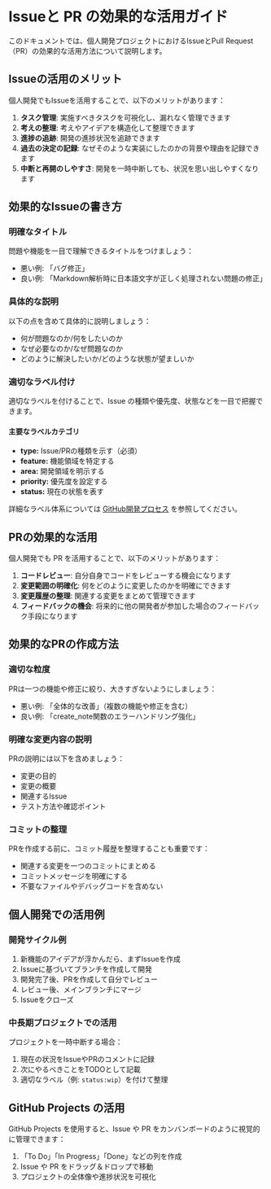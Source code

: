 # Issueと PR の効果的な活用ガイド

このドキュメントでは、個人開発プロジェクトにおけるIssueとPull Request（PR）の効果的な活用方法について説明します。

## Issueの活用のメリット

個人開発でもIssueを活用することで、以下のメリットがあります：

1. **タスク管理**: 実施すべきタスクを可視化し、漏れなく管理できます
2. **考えの整理**: 考えやアイデアを構造化して整理できます
3. **進捗の追跡**: 開発の進捗状況を追跡できます
4. **過去の決定の記録**: なぜそのような実装にしたのかの背景や理由を記録できます
5. **中断と再開のしやすさ**: 開発を一時中断しても、状況を思い出しやすくなります

## 効果的なIssueの書き方

### 明確なタイトル
問題や機能を一目で理解できるタイトルをつけましょう：

- 悪い例: 「バグ修正」
- 良い例: 「Markdown解析時に日本語文字が正しく処理されない問題の修正」

### 具体的な説明
以下の点を含めて具体的に説明しましょう：

- 何が問題なのか/何をしたいのか
- なぜ必要なのか/なぜ問題なのか
- どのように解決したいか/どのような状態が望ましいか

### 適切なラベル付け
適切なラベルを付けることで、Issue の種類や優先度、状態などを一目で把握できます。

#### 主要なラベルカテゴリ
- **type:** Issue/PRの種類を示す（必須）
- **feature:** 機能領域を特定する
- **area:** 開発領域を明示する
- **priority:** 優先度を設定する
- **status:** 現在の状態を表す

詳細なラベル体系については [GitHub開発プロセス](github_workflow.md#ラベルの活用) を参照してください。

## PRの効果的な活用

個人開発でも PR を活用することで、以下のメリットがあります：

1. **コードレビュー**: 自分自身でコードをレビューする機会になります
2. **変更範囲の明確化**: 何をどのように変更したのかを明確にできます
3. **変更履歴の整理**: 関連する変更をまとめて管理できます
4. **フィードバックの機会**: 将来的に他の開発者が参加した場合のフィードバック手段になります

## 効果的なPRの作成方法

### 適切な粒度
PRは一つの機能や修正に絞り、大きすぎないようにしましょう：

- 悪い例: 「全体的な改善」（複数の機能や修正を含む）
- 良い例: 「create_note関数のエラーハンドリング強化」

### 明確な変更内容の説明
PRの説明には以下を含めましょう：

- 変更の目的
- 変更の概要
- 関連するIssue
- テスト方法や確認ポイント

### コミットの整理
PRを作成する前に、コミット履歴を整理することも重要です：

- 関連する変更を一つのコミットにまとめる
- コミットメッセージを明確にする
- 不要なファイルやデバッグコードを含めない

## 個人開発での活用例

### 開発サイクル例

1. 新機能のアイデアが浮かんだら、まずIssueを作成
2. Issueに基づいてブランチを作成して開発
3. 開発完了後、PRを作成して自分でレビュー
4. レビュー後、メインブランチにマージ
5. Issueをクローズ

### 中長期プロジェクトでの活用

プロジェクトを一時中断する場合：

1. 現在の状況をIssueやPRのコメントに記録
2. 次にやるべきことをTODOとして記載
3. 適切なラベル（例: `status:wip`）を付けて整理

## GitHub Projects の活用

GitHub Projects を使用すると、Issue や PR をカンバンボードのように視覚的に管理できます：

1. 「To Do」「In Progress」「Done」などの列を作成
2. Issue や PR をドラッグ＆ドロップで移動
3. プロジェクトの全体像や進捗状況を可視化
